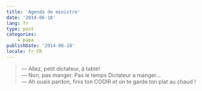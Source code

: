 ```yaml
---
title: 'Agenda de ministre'
date: '2014-06-18'
lang: fr
type: post
categories:
    - papa
publishDate: '2014-06-18'
locale: fr_FR
---
```


> — Allez, petit dictateur, à table!  
> — Non, pas manger. Pas le temps Dictateur a manger...  
> — Ah ouais pardon, finis ton CODIR et on te garde ton plat au chaud !

